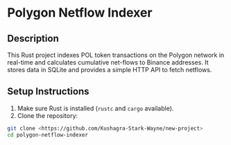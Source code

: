 # Polygon Netflow Indexer

## Description
This Rust project indexes POL token transactions on the Polygon network in real-time and calculates cumulative net-flows to Binance addresses. It stores data in SQLite and provides a simple HTTP API to fetch netflows.

## Setup Instructions
1. Make sure Rust is installed (`rustc` and `cargo` available).  
2. Clone the repository:

```bash
git clone <https://github.com/Kushagra-Stark-Wayne/new-project>
cd polygon-netflow-indexer

